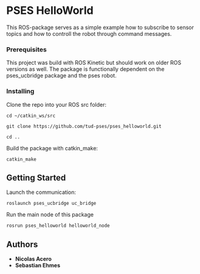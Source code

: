# PSES HelloWorld

This ROS-package serves as a simple example how to subscribe to sensor topics and how to controll the robot through command messages.

### Prerequisites

This project was build with ROS Kinetic but should work on older ROS versions as well.
The package is functionally dependent on the pses_ucbridge package and the pses robot.

### Installing

Clone the repo into your ROS src folder:

`cd ~/catkin_ws/src`

`git clone https://github.com/tud-pses/pses_helloworld.git`

`cd ..`

Build the package with catkin_make:

`catkin_make`

## Getting Started

Launch the communication:

`roslaunch pses_ucbridge uc_bridge`

Run the main node of this package

`rosrun pses_helloworld helloworld_node`

## Authors

* **Nicolas Acero**
* **Sebastian Ehmes**
